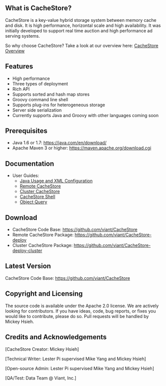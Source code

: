## What is CacheStore?
CacheStore is a key-value hybrid storage system between memory cache and disk. It is high performance, horizontal scale and high availability. It was initially developed to support real time auction and high performance ad serving systems.

So why choose CacheStore? Take a look at our overview here: [CacheStore Overview](http://github.specificmedia.local/vindico/cachestore/wiki/CacheStore-Overview)


## Features

* High performance
* Three types of deployment
* Rich API
* Supports sorted and hash map stores
* Groovy command line shell
* Supports plug-ins for heterogeneous storage
* Server side serialization
* Currently supports Java and Groovy with other languages coming soon

## Prerequisites

* Java 1.6 or 1.7: https://java.com/en/download/
* Apache Maven 3 or higher: https://maven.apache.org/download.cgi

 
## Documentation

* User Guides:
  * [Java Usage and XML Configuration](http://github.specificmedia.local/cachestore/cachestore/wiki/Java-Usage-and-XML-Configuration)
  * [Remote CacheStore](http://github.specificmedia.local/vindico/cachestore/wiki/Remote)
  * [Cluster CacheStore](http://github.specificmedia.local/vindico/cachestore/wiki/Cluster)
  * [CacheStore Shell](http://github.specificmedia.local/vindico/cachestore/wiki/CacheStore-Shell)
  * [Object Query](http://github.specificmedia.local/vindico/cachestore/wiki/Object-Query)

## Download

* CacheStore Code Base: https://github.com/viant/CacheStore
* Remote CacheStore Package: https://github.com/viant/CacheStore-deploy
* Cluster CacheStore Package: https://github.com/viant/CacheStore-deploy-cluster

## Latest Version

CacheStore Code Base: https://github.com/viant/CacheStore

## Copyright and Licensing

The source code is available under the Apache 2.0 license. We are actively looking for contributors. If you have ideas, code, bug reports, or fixes you would like to contribute, please do so. Pull requests will be handled by Mickey Hsieh.

## Credits and Acknowledgements
[CacheStore Creator: Mickey Hsieh]

[Technical Writer: Lester Pi supervised Mike Yang and Mickey Hsieh] 

[Open-source Admin: Lester Pi supervised Mike Yang and Mickey Hsieh]

[QA/Test: Data Team @ Viant, Inc.]
